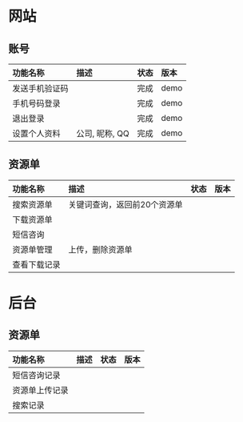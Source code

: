 # 网站

## 账号

| 功能名称 | 描述 | 状态 | 版本 |
|:--|:--|:--|:--|
| 发送手机验证码 | | 完成 | demo |
| 手机号码登录 | | 完成 | demo |
| 退出登录 | | 完成 | demo |
| 设置个人资料 | 公司, 昵称, QQ | 完成 | demo |

## 资源单

| 功能名称 | 描述 | 状态 | 版本 |
|:--|:--|:--|:--|
| 搜索资源单 | 关键词查询，返回前20个资源单 |
| 下载资源单 |
| 短信咨询 |
| 资源单管理 | 上传，删除资源单 |
| 查看下载记录 |

# 后台

## 资源单

| 功能名称 | 描述 | 状态 | 版本 |
|:--|:--|:--|:--|
| 短信咨询记录 |
| 资源单上传记录 |
| 搜索记录 | 
